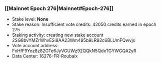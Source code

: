 ### [[Mainnet Epoch 276|Mainnet#Epoch-276]]
* Stake level: **None**
* Stake reason: Insufficient vote credits: 42050 credits earned in epoch 275
* Staking activity: creating new stake account 2SG8bvYMZrWhvESi8AA23Wm495b9LR92c6BLUmFQwvjx
* Vote account address: FxHfF9Yoz8z82GTe6JyVGUWz92QQkN5QdxTGYWGQA2yR
* Data Center: 16276-FR-Roubaix